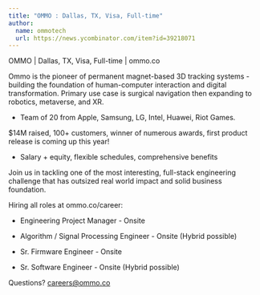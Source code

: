 ```yaml
---
title: "OMMO : Dallas, TX, Visa, Full-time"
author:
  name: ommotech
  url: https://news.ycombinator.com/item?id=39218071
---
```

OMMO | Dallas, TX, Visa, Full-time | ommo.co

Ommo is the pioneer of permanent magnet-based 3D tracking systems - building the foundation of human-computer interaction and digital transformation. Primary use case is surgical navigation then expanding to robotics, metaverse, and XR.

- Team of 20 from Apple, Samsung, LG, Intel, Huawei, Riot Games.

$14M raised, 100+ customers, winner of numerous awards, first product release is coming up this year!

- Salary + equity, flexible schedules, comprehensive benefits

Join us in tackling one of the most interesting, full-stack engineering challenge that has outsized real world impact and solid business foundation.

Hiring all roles at ommo.co&#x2F;career:

- Engineering Project Manager - Onsite

- Algorithm &#x2F; Signal Processing Engineer - Onsite (Hybrid possible)

- Sr. Firmware Engineer - Onsite

- Sr. Software Engineer - Onsite (Hybrid possible)

Questions? careers@ommo.co
